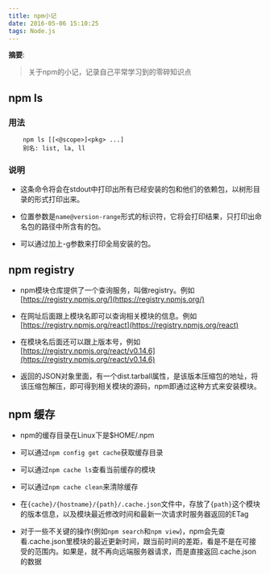 ```yaml
---
title: npm小记
date: 2016-05-06 15:10:25
tags: Node.js
---
```


__摘要__:

> 关于npm的小记，记录自己平常学习到的零碎知识点
<!-- more -->

## npm ls

### 用法

```
    npm ls [[<@scope>]<pkg> ...]
    别名: list, la, ll
```

### 说明

+ 这条命令将会在stdout中打印出所有已经安装的包和他们的依赖包，以树形目录的形式打印出来。

+ 位置参数是`name@version-range`形式的标识符，它将会打印结果，只打印出命名包的路径中所含有的包。

+ 可以通过加上-g参数来打印全局安装的包。

## npm registry

+ npm模块仓库提供了一个查询服务，叫做registry。例如[https://registry.npmjs.org/](https://registry.npmjs.org/)

+ 在网址后面跟上模块名即可以查询相关模块的信息。例如[https://registry.npmjs.org/react](https://registry.npmjs.org/react)

+ 在模块名后面还可以跟上版本号，例如[https://registry.npmjs.org/react/v0.14.6](https://registry.npmjs.org/react/v0.14.6)

+ 返回的JSON对象里面，有一个dist.tarball属性，是该版本压缩包的地址，将该压缩包解压，即可得到相关模块的源码，npm即通过这种方式来安装模块。

## npm 缓存

+ npm的缓存目录在Linux下是$HOME/.npm

+ 可以通过`npm config get cache`获取缓存目录

+ 可以通过`npm cache ls`查看当前缓存的模块

+ 可以通过`npm cache clean`来清除缓存

+ 在`{cache}/{hostname}/{path}/.cache.json`文件中，存放了`{path}`这个模块的版本信息，以及模块最近修改时间和最新一次请求时服务器返回的ETag

+ 对于一些不关键的操作(例如`npm search`和`npm view`)，npm会先查看.cache.json里模块的最近更新时间，跟当前时间的差距，看是不是在可接受的范围内。如果是，就不再向远端服务器请求，而是直接返回.cache.json的数据
